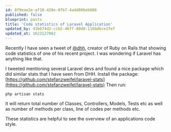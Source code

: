 ```yaml
---
id: 8f9eae2e-af10-420e-8fb7-4a4d806eb686
published: false
blueprint: posts
title: 'Code statistics of Laravel Application'
updated_by: 43b674d2-ccb2-46ff-80d0-116bdbce1fef
updated_at: 1623127062
---
```

Recently I have seen a tweet of [@dhh](https://twitter.com/dhh/status/1219320737430827008), creator of Ruby on Rails that showing code statistics of one of his recent project. I was wondering if Laravel has anything like that.

I tweeted mentioning several Laravel devs and found a nice package which did similar stats that I have seen from DHH.
Install the package: [https://github.com/stefanzweifel/laravel-stats](https://github.com/stefanzweifel/laravel-stats)
Then run:
```
php artisan stats
```

It will return total number of Classes, Controllers, Models, Tests etc as well as number of methods per class, line of codes per methods etc.

These statistics are helpful to see the overview of an applications code style.